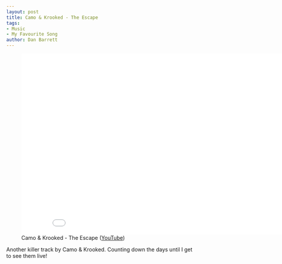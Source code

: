 ```yaml
---
layout: post
title: Camo & Krooked - The Escape
tags:
- Music
- My Favourite Song
author: Dan Barrett
---
```


<figure class="text-align-center" itemscope itemtype="http://schema.org/MusicVideoObject"><div class="video"><iframe width="853" height="480" src="//www.youtube.com/embed/n9ZI2h-fV2I?rel=0" frameborder="0" allowfullscreen><meta itemprop="requiresSubscription" content="false" /><meta itemprop="height" content="480" /><meta itemprop="width" content="853" /><meta itemprop="duration" content="PT4M4S" /><meta itemprop="embedUrl" content="//www.youtube.com/embed/n9ZI2h-fV2I?rel=0" /></iframe></div><figcaption><span itemprop="author">Camo & Krooked</span> - <span itemprop="name">The Escape</span> (<a href="http://youtu.be/n9ZI2h-fV2I" itemprop="url">YouTube</a>)</figcaption></figure>

Another killer track by Camo & Krooked.  Counting down the days until I get to see them live!